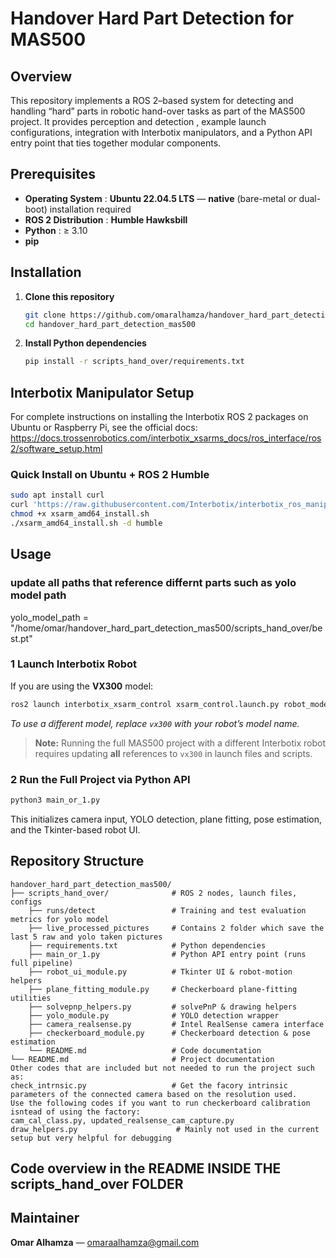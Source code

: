 # Handover Hard Part Detection for MAS500

## Overview
This repository implements a ROS 2–based system for detecting and handling “hard” parts in robotic hand-over tasks as part of the MAS500 project. It provides perception and detection , example launch configurations, integration with Interbotix manipulators, and a Python API entry point that ties together modular components.

## Prerequisites
- **Operating System**    : **Ubuntu 22.04.5 LTS** — **native** (bare-metal or dual-boot) installation required  
- **ROS 2 Distribution** : **Humble Hawksbill**  
- **Python**             : ≥ 3.10  
- **pip**  



## Installation
1. **Clone this repository**
   ```bash
   git clone https://github.com/omaralhamza/handover_hard_part_detection_mas500.git
   cd handover_hard_part_detection_mas500
   ```

2. **Install Python dependencies**
   ```bash
   pip install -r scripts_hand_over/requirements.txt
   ```

## Interbotix Manipulator Setup
For complete instructions on installing the Interbotix ROS 2 packages on Ubuntu or Raspberry Pi, see the official docs:  
<https://docs.trossenrobotics.com/interbotix_xsarms_docs/ros_interface/ros2/software_setup.html>

### Quick Install on **Ubuntu + ROS 2 Humble**
```bash
sudo apt install curl
curl 'https://raw.githubusercontent.com/Interbotix/interbotix_ros_manipulators/main/interbotix_ros_xsarms/install/amd64/xsarm_amd64_install.sh' > xsarm_amd64_install.sh
chmod +x xsarm_amd64_install.sh
./xsarm_amd64_install.sh -d humble
```

## Usage

### update all paths that reference differnt parts such as yolo model path 

yolo_model_path = "/home/omar/handover_hard_part_detection_mas500/scripts_hand_over/best.pt"


### 1  Launch Interbotix Robot
If you are using the **VX300** model:
```bash
ros2 launch interbotix_xsarm_control xsarm_control.launch.py robot_model:=vx300
```
*To use a different model, replace `vx300` with your robot’s model name.*

> **Note:** Running the full MAS500 project with a different Interbotix robot requires updating **all** references to `vx300` in launch files and scripts.

### 2 Run the Full Project via Python API
```bash
python3 main_or_1.py
```
This initializes camera input, YOLO detection, plane fitting, pose estimation, and the Tkinter-based robot UI.

## Repository Structure
```plaintext
handover_hard_part_detection_mas500/
├── scripts_hand_over/              # ROS 2 nodes, launch files, configs
    ├── runs/detect                 # Training and test evaluation metrics for yolo model
    ├── live_processed_pictures     # Contains 2 folder which save the last 5 raw and yolo taken pictures 
    ├── requirements.txt            # Python dependencies
    ├── main_or_1.py                # Python API entry point (runs full pipeline)
    ├── robot_ui_module.py          # Tkinter UI & robot-motion helpers
    ├── plane_fitting_module.py     # Checkerboard plane-fitting utilities
    ├── solvepnp_helpers.py         # solvePnP & drawing helpers
    ├── yolo_module.py              # YOLO detection wrapper
    ├── camera_realsense.py         # Intel RealSense camera interface
    ├── checkerboard_module.py      # Checkerboard detection & pose estimation
    └── README.md                   # Code documentation
└── README.md                       # Project documentation
Other codes that are included but not needed to run the project such as:
check_intrnsic.py                   # Get the facory intrinsic parameters of the connected camera based on the resolution used.
Use the following codes if you want to run checkerboard calibration isntead of using the factory:
cam_cal_class.py, updated_realsense_cam_capture.py 
draw_helpers.py                      # Mainly not used in the current setup but very helpful for debugging 
```

## Code overview in the README INSIDE THE scripts_hand_over FOLDER




## Maintainer
**Omar Alhamza** — <omaraalhamza@gmail.com>
